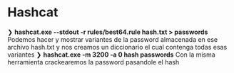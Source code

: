 # Hashcat

❯ **hashcat.exe --stdout -r rules/best64.rule hash.txt > passwords**  Podemos hacer y mostrar variantes de la password almacenada en ese archivo hash.txt y nos creamos un diccionario el cual contenga todas esas variantes
❯ **hashcat.exe -m 3200 -a 0 hash passwords** Con la misma herramienta crackearemos la password pasandole el hash 